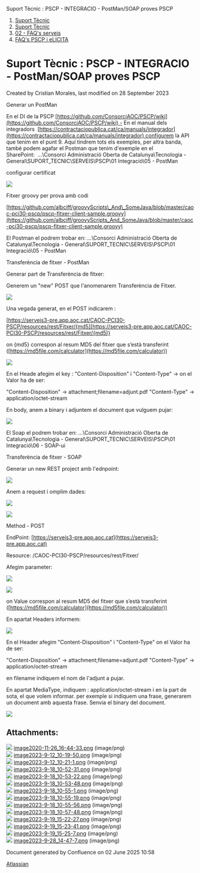 Suport Tècnic : PSCP - INTEGRACIO - PostMan/SOAP proves PSCP  

1.  [Suport Tècnic](index.md)
2.  [Suport Tècnic](13893782.md)
3.  [02 - FAQ's serveis](26313393.md)
4.  [FAQ's PSCP i eLICITA](28705587.md)

Suport Tècnic : PSCP - INTEGRACIO - PostMan/SOAP proves PSCP
============================================================

Created by Cristian Morales, last modified on 28 September 2023

Generar un PostMan

En el DI de la PSCP [https://github.com/ConsorciAOC/PSCP/wiki](https://github.com/ConsorciAOC/PSCP/wiki) - En el manual dels integradors  [https://contractaciopublica.cat/ca/manuals/integrador](https://contractaciopublica.cat/ca/manuals/integrador) configurem la API que tenim en el punt 9. Aquí tindrem tots els exemples, per altra banda, també podem agafar el Postman que tenim d'exemple en el SharePoint:  ...\\Consorci Administració Oberta de Catalunya\\Tecnologia - General\\SUPORT\_TECNIC\\SERVEIS\\PSCP\\01 Integració\\05 - PostMan

configurar certificat

![](attachments/93357157/93357419.png)

Fitxer groovy per prova amb codi

[https://github.com/albciff/groovyScripts\_And\_SomeJava/blob/master/caoc-pci30-pscp/pscp-fitxer-client-sample.groovy](https://github.com/albciff/groovyScripts_And_SomeJava/blob/master/caoc-pci30-pscp/pscp-fitxer-client-sample.groovy)

El Postman el podrem trobar en: ...\\Consorci Administració Oberta de Catalunya\\Tecnologia - General\\SUPORT\_TECNIC\\SERVEIS\\PSCP\\01 Integració\\05 - PostMan

Transferència de fitxer - PostMan

  
Generar part de Transferència de fitxer:

Generem un "new" POST que l'anomenarem Transferència de Fitxer.

![](attachments/93357157/93357160.png)

Una vegada generat, en el POST indicarem :

[https://serveis3-pre.app.aoc.cat/CAOC-PCI30-PSCP/resources/rest/Fitxer/{md5](https://serveis3-pre.app.aoc.cat/CAOC-PCI30-PSCP/resources/rest/Fitxer/{md5)}

on {md5} correspon al resum MD5 del fitxer que s’està transferint ([https://md5file.com/calculator](https://md5file.com/calculator))

![](attachments/93357157/93357290.png)

En el Heade afegim el key : "Content-Disposition" i "Content-Type" -> on el Valor ha de ser: 

"Content-Disposition" -> attachment;filename=adjunt.pdf
"Content-Type" -> application/octet-stream

En body, anem a binary i adjuntem el document que vulguem pujar:

![](attachments/93357157/93357291.png)

El Soap el podrem trobar en: ...\\Consorci Administració Oberta de Catalunya\\Tecnologia - General\\SUPORT\_TECNIC\\SERVEIS\\PSCP\\01 Integració\\06 - SOAP-ui

Transferència de fitxer - SOAP

  
Generar un new REST project amb l'ednpoint:

![](attachments/93357157/93357231.png)

Anem a request i omplim dades:

![](attachments/93357157/93357232.png)

![](attachments/93357157/93357233.png)

Method - POST

EndPoint: [https://serveis3-pre.app.aoc.cat](https://serveis3-pre.app.aoc.cat)

Resource: /CAOC-PCI30-PSCP/resources/rest/Fitxer/

Afegim parameter:

![](attachments/93357157/93357234.png)

  

![](attachments/93357157/93357235.png)

on Value correspon al resum MD5 del fitxer que s’està transferint ([https://md5file.com/calculator](https://md5file.com/calculator))

En apartat Headers informem:

![](attachments/93357157/93357236.png)

En el Header afegim "Content-Disposition" i "Content-Type" on el Valor ha de ser: 

 "Content-Disposition" -> attachment;filename=adjunt.pdf
"Content-Type" -> application/octet-stream

en filename indiquem el nom de l'adjunt a pujar.

En apartat MediaType, indiquem : application/octet-stream i en la part de sota, el que volem informar. per exemple si indiquem una frase, generarem un document amb aquesta frase. Senvia el binary del document.

![](attachments/93357157/93357288.png)

Attachments:
------------

![](images/icons/bullet_blue.gif) [image2020-11-26\_16-44-33.png](attachments/93357157/93357158.png) (image/png)  
![](images/icons/bullet_blue.gif) [image2023-9-12\_10-19-50.png](attachments/93357157/93357159.png) (image/png)  
![](images/icons/bullet_blue.gif) [image2023-9-12\_10-21-1.png](attachments/93357157/93357160.png) (image/png)  
![](images/icons/bullet_blue.gif) [image2023-9-18\_10-52-31.png](attachments/93357157/93357231.png) (image/png)  
![](images/icons/bullet_blue.gif) [image2023-9-18\_10-53-22.png](attachments/93357157/93357232.png) (image/png)  
![](images/icons/bullet_blue.gif) [image2023-9-18\_10-53-48.png](attachments/93357157/93357233.png) (image/png)  
![](images/icons/bullet_blue.gif) [image2023-9-18\_10-55-1.png](attachments/93357157/93357234.png) (image/png)  
![](images/icons/bullet_blue.gif) [image2023-9-18\_10-55-19.png](attachments/93357157/93357235.png) (image/png)  
![](images/icons/bullet_blue.gif) [image2023-9-18\_10-55-56.png](attachments/93357157/93357236.png) (image/png)  
![](images/icons/bullet_blue.gif) [image2023-9-18\_10-57-48.png](attachments/93357157/93357237.png) (image/png)  
![](images/icons/bullet_blue.gif) [image2023-9-19\_15-22-27.png](attachments/93357157/93357288.png) (image/png)  
![](images/icons/bullet_blue.gif) [image2023-9-19\_15-23-41.png](attachments/93357157/93357290.png) (image/png)  
![](images/icons/bullet_blue.gif) [image2023-9-19\_15-25-7.png](attachments/93357157/93357291.png) (image/png)  
![](images/icons/bullet_blue.gif) [image2023-9-28\_14-47-7.png](attachments/93357157/93357419.png) (image/png)  

Document generated by Confluence on 02 June 2025 10:58

[Atlassian](http://www.atlassian.com/)